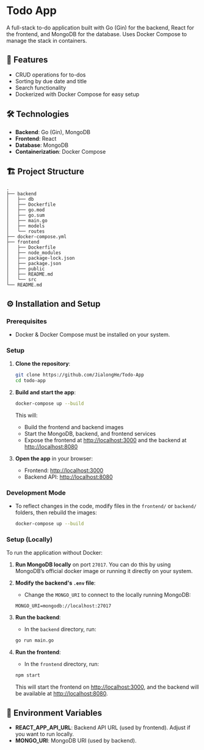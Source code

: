 # Todo App

A full-stack to-do application built with Go (Gin) for the backend, React for the frontend, and MongoDB for the database. Uses Docker Compose to manage the stack in containers.

## 🚀 Features
- CRUD operations for to-dos
- Sorting by due date and title
- Search functionality
- Dockerized with Docker Compose for easy setup

## 🛠️ Technologies
- **Backend**: Go (Gin), MongoDB
- **Frontend**: React
- **Database**: MongoDB
- **Containerization**: Docker Compose

## 🏗️ Project Structure
```plaintext
.
├── backend
│   ├── db
│   ├── Dockerfile
│   ├── go.mod
│   ├── go.sum
│   ├── main.go
│   ├── models
│   └── routes
├── docker-compose.yml
├── frontend
│   ├── Dockerfile
│   ├── node_modules
│   ├── package-lock.json
│   ├── package.json
│   ├── public
│   ├── README.md
│   └── src
└── README.md
```

## ⚙️ Installation and Setup

### Prerequisites
- Docker & Docker Compose must be installed on your system.

### Setup
1. **Clone the repository**:
    ```bash
    git clone https://github.com/JialongHe/Todo-App
    cd todo-app
    ```

2. **Build and start the app**:
    ```bash
    docker-compose up --build
    ```

    This will:
    - Build the frontend and backend images
    - Start the MongoDB, backend, and frontend services
    - Expose the frontend at [http://localhost:3000](http://localhost:3000) and the backend at [http://localhost:8080](http://localhost:8080)

3. **Open the app** in your browser:
    - Frontend: [http://localhost:3000](http://localhost:3000)
    - Backend API: [http://localhost:8080](http://localhost:8080)

### Development Mode
- To reflect changes in the code, modify files in the `frontend/` or `backend/` folders, then rebuild the images:
    ```bash
    docker-compose up --build
    ```

### Setup (Locally)
To run the application without Docker:

1. **Run MongoDB locally** on port `27017`. You can do this by using MongoDB’s official docker image or running it directly on your system.

2. **Modify the backend's `.env` file**:
    - Change the `MONGO_URI` to connect to the locally running MongoDB:
    ```plaintext
    MONGO_URI=mongodb://localhost:27017
    ```

3. **Run the backend**:
    - In the `backend` directory, run:
    ```bash
    go run main.go
    ```

4. **Run the frontend**:
    - In the `frontend` directory, run:
    ```bash
    npm start
    ```

    This will start the frontend on [http://localhost:3000](http://localhost:3000), and the backend will be available at [http://localhost:8080](http://localhost:8080).

## 🔧 Environment Variables

- **REACT_APP_API_URL**: Backend API URL (used by frontend). Adjust if you want to run locally.
- **MONGO_URI**: MongoDB URI (used by backend).
